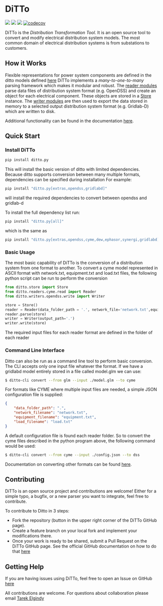 # DiTTo

[![](https://travis-ci.org/NREL/ditto.svg?branch=master)](https://travis-ci.org/NREL/ditto)
[![](https://badges.gitter.im/NREL/ditto.png)](https://gitter.im/NREL/ditto)
[![](https://img.shields.io/badge/docs-ready-blue.svg)](https://nrel.github.io/ditto)
[![codecov](https://codecov.io/gh/NREL/ditto/branch/master/graph/badge.svg)](https://codecov.io/gh/NREL/ditto)

DiTTo is the _Distribution Transformation Tool_. It is an open source tool to convert and modify electrical distribution system models. The most common domain of electrical distribution systems is from substations to customers.

## How it Works
Flexible representations for power system components are defined in the ditto models defined [here](https://github.com/NREL/ditto/tree/master/ditto/models)
DiTTo implements a _many-to-one-to-many_ parsing framework which makes it modular and robust. The [reader modules](https://github.com/NREL/ditto/tree/master/ditto/readers) parse data files of distribution system format (e.g. OpenDSS) and create an object for each electrical component. These objects are stored in a [Store](https://github.com/NREL/ditto/blob/master/ditto/store.py) instance. The [writer modules](https://github.com/NREL/ditto/tree/master/ditto/writers) are then used to export the data stored in memory to a selected output distribution system format (e.g. Gridlab-D) which are written to disk.

Additional functionality can be found in the documentation [here](https://nrel.github.io/ditto).

## Quick Start

### Install DiTTo

```bash
pip install ditto.py
```
This will install the basic version of ditto with limited dependencies.
Because ditto supports conversion between many multiple formats, dependencies can be specified during installation
For example:

```bash
pip install "ditto.py[extras,opendss,gridlabd]"
```
will install the required dependencies to convert between opendss and gridlab-d

To install the full dependency list run:

```bash
pip install "ditto.py[all]"
```
which is the same as
```bash
pip install "ditto.py[extras,opendss,cyme,dew,ephasor,synergi,gridlabd]" # same as `pip install "ditto.py[all]"`
```

### Basic Usage

The most basic capability of DiTTo is the conversion of a distribution system from one format to another.
To convert a cyme model represented in ASCII format with network.txt, equipment.txt and load.txt files, the following python script can be run to perform the conversion

```python
from ditto.store import Store
from ditto.readers.cyme.read import Reader
from ditto.writers.opendss.write import Writer

store = Store()
reader = Reader(data_folder_path = '.', network_file='network.txt',equipment_file = 'equipment.txt', load_file = 'load.txt')
reader.parse(store)
writer = Writer(output_path='.')
writer.write(store)

```

The required input files for each reader format are defined in the folder of each reader

### Command Line Interface

Ditto can also be run as a command line tool to perform basic conversion.
The CLI accepts only one input file whatever the format. If we have a gridlabd model entirely stored in a file called model.glm we can use:

```bash
$ ditto-cli convert --from glm --input ./model.glm --to cyme
```

For formats like CYME where multiple input files are needed, a simple JSON configuration file is supplied:

```json
{
    "data_folder_path": ".",
    "network_filename": "network.txt",
    "equipment_filename": "equipment.txt",
    "load_filename": "load.txt"
}
```
A default configuration file is found each reader folder.
So to convert the cyme files described in the python program above, the following command would be used:

```bash
$ ditto-cli convert --from cyme --input ./config.json --to dss
```

Documentation on converting other formats can be found [here](https://nrel.github.io/ditto/cli-examples).

## Contributing
DiTTo is an open source project and contributions are welcome! Either for a simple typo, a bugfix, or a new parser you want to integrate, feel free to contribute.

To contribute to Ditto in 3 steps:
- Fork the repository (button in the upper right corner of the DiTTo GitHub page).
- Create a feature branch on your local fork and implement your modifications there.
- Once your work is ready to be shared, submit a Pull Request on the DiTTo GitHub page. See the official GitHub documentation on how to do that [here](https://help.github.com/articles/creating-a-pull-request-from-a-fork/)

## Getting Help

If you are having issues using DiTTo, feel free to open an Issue on GitHub [here](https://github.com/NREL/ditto/issues/new)

All contributions are welcome. For questions about collaboration please email [Tarek Elgindy](mailto:tarek.elgindy@nrel.gov)
